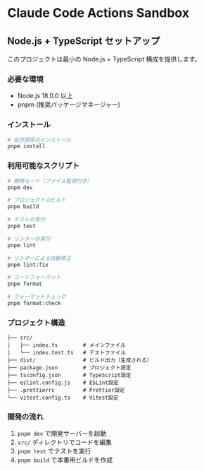 # Claude Code Actions Sandbox

## Node.js + TypeScript セットアップ

このプロジェクトは最小の Node.js + TypeScript 構成を提供します。

### 必要な環境

- Node.js 18.0.0 以上
- pnpm (推奨パッケージマネージャー)

### インストール

```bash
# 依存関係のインストール
pnpm install
```

### 利用可能なスクリプト

```bash
# 開発モード（ファイル監視付き）
pnpm dev

# プロジェクトのビルド
pnpm build

# テストの実行
pnpm test

# リンターの実行
pnpm lint

# リンターによる自動修正
pnpm lint:fix

# コードフォーマット
pnpm format

# フォーマットチェック
pnpm format:check
```

### プロジェクト構造

```
├── src/
│   ├── index.ts        # メインファイル
│   └── index.test.ts   # テストファイル
├── dist/               # ビルド出力（生成される）
├── package.json        # プロジェクト設定
├── tsconfig.json       # TypeScript設定
├── eslint.config.js    # ESLint設定
├── .prettierrc         # Prettier設定
└── vitest.config.ts    # Vitest設定
```

### 開発の流れ

1. `pnpm dev` で開発サーバーを起動
2. `src/` ディレクトリでコードを編集
3. `pnpm test` でテストを実行
4. `pnpm build` で本番用ビルドを作成

